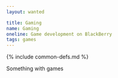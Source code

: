 ```yaml
---
layout: wanted

title: Gaming
name: Gaming
oneline: Game development on BlackBerry
tags: games
---
```

{% include common-defs.md %}

Something with games
